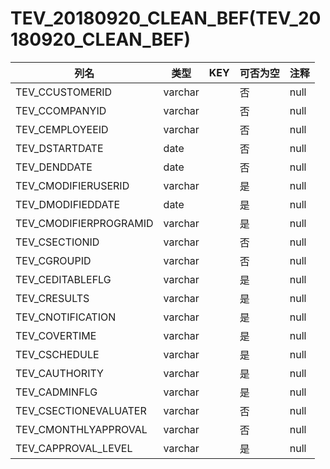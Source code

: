 # TEV_20180920_CLEAN_BEF(TEV_20180920_CLEAN_BEF)
| 列名   | 类型   | KEY  | 可否为空 | 注释   |
| ---- | ---- | ---- | ---- | ---- |
|TEV_CCUSTOMERID|varchar||否|null|
|TEV_CCOMPANYID|varchar||否|null|
|TEV_CEMPLOYEEID|varchar||否|null|
|TEV_DSTARTDATE|date||否|null|
|TEV_DENDDATE|date||否|null|
|TEV_CMODIFIERUSERID|varchar||是|null|
|TEV_DMODIFIEDDATE|date||是|null|
|TEV_CMODIFIERPROGRAMID|varchar||是|null|
|TEV_CSECTIONID|varchar||否|null|
|TEV_CGROUPID|varchar||否|null|
|TEV_CEDITABLEFLG|varchar||是|null|
|TEV_CRESULTS|varchar||是|null|
|TEV_CNOTIFICATION|varchar||是|null|
|TEV_COVERTIME|varchar||是|null|
|TEV_CSCHEDULE|varchar||是|null|
|TEV_CAUTHORITY|varchar||是|null|
|TEV_CADMINFLG|varchar||是|null|
|TEV_CSECTIONEVALUATER|varchar||否|null|
|TEV_CMONTHLYAPPROVAL|varchar||否|null|
|TEV_CAPPROVAL_LEVEL|varchar||是|null|
